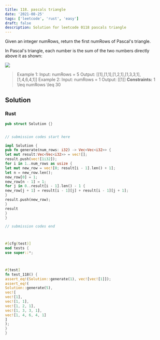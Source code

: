 ```yaml
---
title: 118. pascals triangle
date: '2021-08-25'
tags: ['leetcode', 'rust', 'easy']
draft: false
description: Solution for leetcode 0118 pascals triangle
---
```




Given an integer numRows, return the first numRows of Pascal's triangle.

In Pascal's triangle, each number is the sum of the two numbers directly above it as shown:

![](https://upload.wikimedia.org/wikipedia/commons/0/0d/PascalTriangleAnimated2.gif)



>   Example 1:
>   Input: numRows <TeX>=</TeX> 5
>   Output: [[1],[1,1],[1,2,1],[1,3,3,1],[1,4,6,4,1]]
>   Example 2:
>   Input: numRows <TeX>=</TeX> 1
>   Output: [[1]]
**Constraints:**
>   	1 <TeX>\leq</TeX> numRows <TeX>\leq</TeX> 30


## Solution


### Rust
```rust
pub struct Solution {}


// submission codes start here

impl Solution {
pub fn generate(num_rows: i32) -> Vec<Vec<i32>> {
let mut result:Vec<Vec<i32>> = vec![];
result.push(vec![1i32]);
for i in 1..num_rows as usize {
let mut new_row = vec![0; result[i - 1].len() + 1];
let n = new_row.len();
new_row[0] = 1;
new_row[n - 1] = 1;
for j in 0..result[i - 1].len() - 1 {
new_row[j + 1] = result[i - 1][j] + result[i - 1][j + 1];
}
result.push(new_row);
}
result
}
}

// submission codes end



#[cfg(test)]
mod tests {
use super::*;



#[test]
fn test_118() {
assert_eq!(Solution::generate(1), vec![vec![1]]);
assert_eq!(
Solution::generate(5),
vec![
vec![1],
vec![1, 1],
vec![1, 2, 1],
vec![1, 3, 3, 1],
vec![1, 4, 6, 4, 1]
]
);
}
}

```
